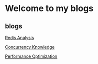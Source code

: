 # Welcome to my blogs

## blogs
[Redis Analysis](https://github.com/Hankin-Liu/hankin.github.io/blob/master/redis/Redis_Analysis.md)

[Concurrency Knowledge](https://github.com/Hankin-Liu/hankin.github.io/blob/master/concurrency/Concurrency.md)

[Performance Optimization](https://github.com/Hankin-Liu/hankin.github.io/blob/master/performance_optimization/performance_optimization.md)
